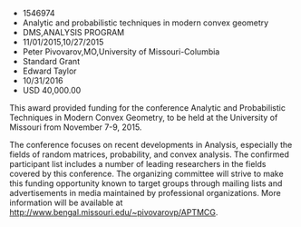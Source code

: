 
* 1546974
* Analytic and probabilistic techniques in modern convex geometry
* DMS,ANALYSIS PROGRAM
* 11/01/2015,10/27/2015
* Peter Pivovarov,MO,University of Missouri-Columbia
* Standard Grant
* Edward Taylor
* 10/31/2016
* USD 40,000.00

This award provided funding for the conference Analytic and Probabilistic
Techniques in Modern Convex Geometry, to be held at the University of Missouri
from November 7-9, 2015.

The conference focuses on recent developments in Analysis, especially the fields
of random matrices, probability, and convex analysis. The confirmed participant
list includes a number of leading researchers in the fields covered by this
conference. The organizing committee will strive to make this funding
opportunity known to target groups through mailing lists and advertisements in
media maintained by professional organizations. More information will be
available at http://www.bengal.missouri.edu/~pivovarovp/APTMCG.
